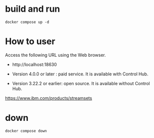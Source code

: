 # build and run
```
docker compose up -d
```

# How to user
Access the following URL using the Web browser.
* http://localhost:18630

* Version 4.0.0  or later  : paid service. It is available with Control Hub.
* Version 3.22.2 or earlier: open source.  It is available without Control Hub.

https://www.ibm.com/products/streamsets

# down
```
docker compose down
```

